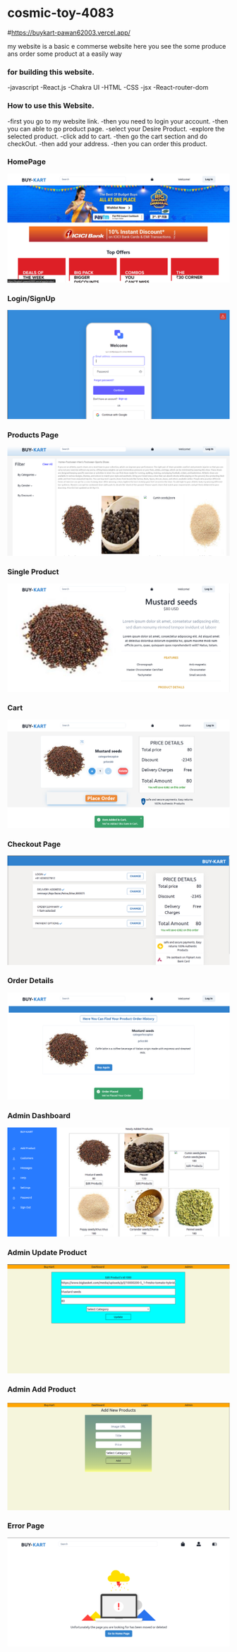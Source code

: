 # cosmic-toy-4083
#https://buykart-pawan62003.vercel.app/


my website is a basic e commerse website here you see the some produce
ans order some product at a easily way

### for building this website.

-javascript
-React.js
-Chakra UI
-HTML
-CSS
-jsx
-React-router-dom

 ### How to use this Website.
-first you go to my website link.
-then you need to login your account.
-then you can able to go product page.
-select your Desire Product.
-explore the selected product.
-click add to cart.
-then go the cart section and do checkOut.
-then add your address.
-then you can order this product.

<h3>HomePage</h3>
<img src="/public/Images/Homepage.png" alt="homepage"/>
<h3>Login/SignUp </h3>
<img src="/public/Images/login.png" alt="homepage"/>
<h3>Products Page</h3>
<img src="/public/Images/Products.png" alt="homepage"/>
<h3>Single Product</h3>
<img src="/public/Images/singleProduct.png" alt="homepage"/>
<h3>Cart</h3>
<img src="/public/Images/cart.png" alt="homepage"/>
<h3>Checkout Page</h3>
<img src="/public/Images/checkout.png" alt="homepage"/>
<h3>Order Details</h3>
<img src="/public/Images/ordersummary.png" alt="homepage"/>
<h3>Admin Dashboard</h3>
<img src="/public/Images/AdminPanel.png" alt="homepage"/>
<h3>Admin Update Product</h3>
<img src="/public/Images/EditProduct.png" alt="homepage"/>
<h3>Admin Add Product</h3>
<img src="/public/Images/addProduct.png" alt="homepage"/>
<h3>Error Page</h3>
<img src="/public/Images/Error.png" alt="homepage"/>
